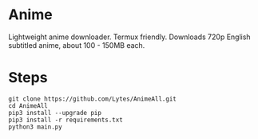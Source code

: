 # Anime
Lightweight anime downloader. Termux friendly.
Downloads 720p English subtitled anime, about 100 - 150MB each.

# Steps
```
git clone https://github.com/Lytes/AnimeAll.git
cd AnimeAll
pip3 install --upgrade pip
pip3 install -r requirements.txt
python3 main.py
```
